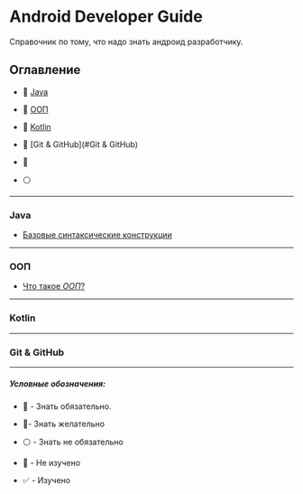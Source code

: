 # Android Developer Guide

Справочник по тому, что надо знать андроид разработчику. 

## Оглавление

- :red_circle: [Java](#Java) 
- :red_circle:  [ООП](#ООП) 
- :red_circle:  [Kotlin](#Kotlin)
- :large_blue_circle: [Git & GitHub](#Git & GitHub)

- :large_blue_circle: 
- :white_circle:

-----------------------------------------------

### Java

+ [Базовые синтаксические конструкции](Java.md#Базовые-синтаксические-конструкторы-и-операторы-в-Java)


-----------------------------------------------

### ООП

+ [Что такое _ООП_?](OOP.md#Что-такое-ООП)


-----------------------------------------------

### Kotlin



-----------------------------------------------

### Git & GitHub



-----------------------------------------------
 #####  ***Условные обозначения:***

- :red_circle: - Знать обязательно.
- :large_blue_circle:- Знать желательно 
- :white_circle: - Знать не обязательно 

- :black_square_button: - Не изучено
- :white_check_mark: - Изучено

